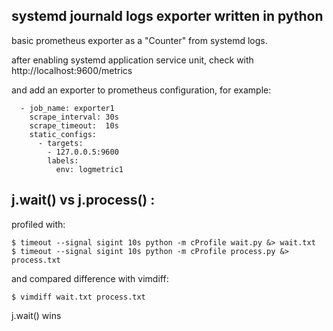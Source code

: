 ## systemd journald logs exporter written in python

basic prometheus exporter as a "Counter" from systemd logs.

after enabling systemd application service unit, check with http://localhost:9600/metrics

and add an exporter to prometheus configuration, for example:
```
  - job_name: exporter1
    scrape_interval: 30s
    scrape_timeout:  10s
    static_configs:
      - targets:  
        - 127.0.0.5:9600
        labels:
          env: logmetric1
```  

## j.wait() vs j.process() :

profiled with:
```
$ timeout --signal sigint 10s python -m cProfile wait.py &> wait.txt
$ timeout --signal sigint 10s python -m cProfile process.py &> process.txt
```
and compared difference with vimdiff:
```
$ vimdiff wait.txt process.txt
```
j.wait() wins
